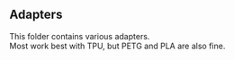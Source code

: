 ## Adapters

This folder contains various adapters. \
Most work best with TPU, but PETG and PLA are also fine. 
